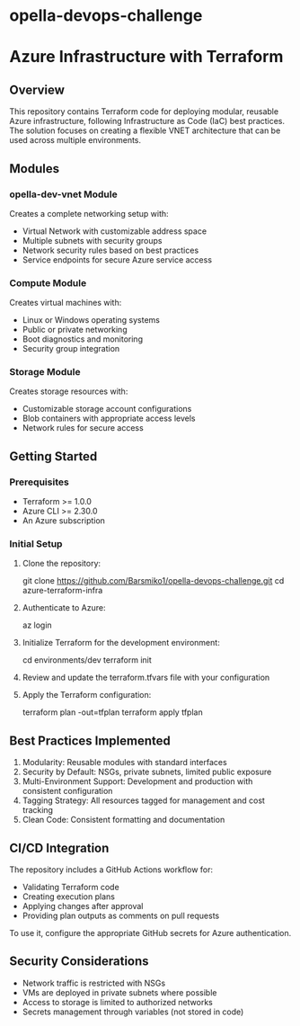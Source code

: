 # opella-devops-challenge

# Azure Infrastructure with Terraform

## Overview

This repository contains Terraform code for deploying modular, reusable Azure infrastructure, following Infrastructure as Code (IaC) best practices. The solution focuses on creating a flexible VNET architecture that can be used across multiple environments.

## Modules

### opella-dev-vnet Module

Creates a complete networking setup with:
- Virtual Network with customizable address space
- Multiple subnets with security groups
- Network security rules based on best practices
- Service endpoints for secure Azure service access

### Compute Module

Creates virtual machines with:
- Linux or Windows operating systems
- Public or private networking
- Boot diagnostics and monitoring
- Security group integration

### Storage Module

Creates storage resources with:
- Customizable storage account configurations
- Blob containers with appropriate access levels
- Network rules for secure access

## Getting Started

### Prerequisites

- Terraform >= 1.0.0
- Azure CLI >= 2.30.0
- An Azure subscription

### Initial Setup

1. Clone the repository:
   
   git clone https://github.com/Barsmiko1/opella-devops-challenge.git
   cd azure-terraform-infra


2. Authenticate to Azure:

   az login


3. Initialize Terraform for the development environment:

   cd environments/dev
   terraform init


4. Review and update the terraform.tfvars file with your configuration

5. Apply the Terraform configuration:

   terraform plan -out=tfplan
   terraform apply tfplan

## Best Practices Implemented

1. Modularity: Reusable modules with standard interfaces
2. Security by Default: NSGs, private subnets, limited public exposure
3. Multi-Environment Support: Development and production with consistent configuration
4. Tagging Strategy: All resources tagged for management and cost tracking
5. Clean Code: Consistent formatting and documentation

## CI/CD Integration

The repository includes a GitHub Actions workflow for:
- Validating Terraform code
- Creating execution plans
- Applying changes after approval
- Providing plan outputs as comments on pull requests

To use it, configure the appropriate GitHub secrets for Azure authentication.

## Security Considerations

- Network traffic is restricted with NSGs
- VMs are deployed in private subnets where possible
- Access to storage is limited to authorized networks
- Secrets management through variables (not stored in code)
